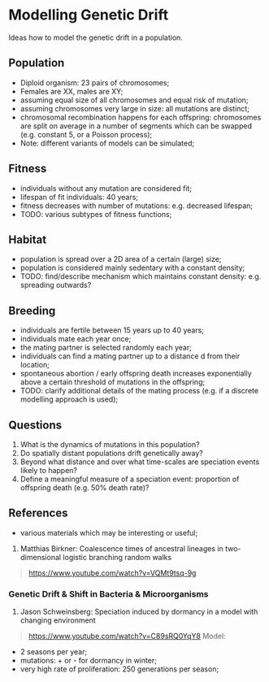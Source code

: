 
# Modelling Genetic Drift

Ideas how to model the genetic drift in a population.


## Population

- Diploid organism: 23 pairs of chromosomes;
- Females are XX, males are XY;
- assuming equal size of all chromosomes and equal risk of mutation;
- assuming chromosomes very large in size: all mutations are distinct;
- chromosomal recombination happens for each offspring: chromosomes are split on average in a number of segments which can be swapped (e.g. constant 5, or a Poisson process);
- Note: different variants of models can be simulated;

## Fitness

- individuals without any mutation are considered fit;
- lifespan of fit individuals: 40 years;
- fitness decreases with number of mutations: e.g. decreased lifespan;
- TODO: various subtypes of fitness functions;

## Habitat

- population is spread over a 2D area of a certain (large) size;
- population is considered mainly sedentary with a constant density;
- TODO: find/describe mechanism which maintains constant density: e.g. spreading outwards?

## Breeding

- individuals are fertile between 15 years up to 40 years;
- individuals mate each year once;
- the mating partner is selected randomly each year;
- individuals can find a mating partner up to a distance d from their location;
- spontaneous abortion / early offspring death increases exponentially above a certain threshold of mutations in the offspring;
- TODO: clarify additional details of the mating process (e.g. if a discrete modelling approach is used);

## Questions

1. What is the dynamics of mutations in this population?
2. Do spatially distant populations drift genetically away?
3. Beyond what distance and over what time-scales are speciation events likely to happen?
4. Define a meaningful measure of a speciation event: proportion of offspring death (e.g. 50% death rate)?


## References

- various materials which may be interesting or useful;

1. Matthias Birkner: Coalescence times of ancestral lineages in two-dimensional logistic branching random walks
  > https://www.youtube.com/watch?v=VQMt9tsq-9g


### Genetic Drift & Shift in Bacteria & Microorganisms

1. Jason Schweinsberg: Speciation induced by dormancy in a model with changing environment
  > https://www.youtube.com/watch?v=C89sRQ0YqY8
Model:
- 2 seasons per year;
- mutations: + or - for dormancy in winter; 
- very high rate of proliferation: 250 generations per season;
